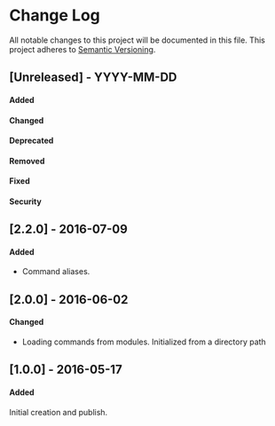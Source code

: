 # Change Log
All notable changes to this project will be documented in this file.
This project adheres to [Semantic Versioning](http://semver.org/).


## [Unreleased] - YYYY-MM-DD
#### Added
#### Changed
#### Deprecated
#### Removed
#### Fixed
#### Security



## [2.2.0] - 2016-07-09
#### Added
- Command aliases.



## [2.0.0] - 2016-06-02
#### Changed
- Loading commands from modules.  Initialized from a directory path



## [1.0.0] - 2016-05-17
#### Added
Initial creation and publish.
